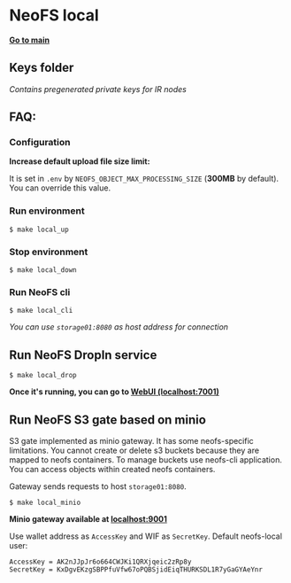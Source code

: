 # NeoFS local

[**Go to main**](../README.md)

## Keys folder
*Contains pregenerated private keys for IR nodes*

## FAQ:

### Configuration

**Increase default upload file size limit:**

It is set in `.env` by `NEOFS_OBJECT_MAX_PROCESSING_SIZE` (**300MB** by default).
You can override this value.

### Run environment

```
$ make local_up
```

### Stop environment

```
$ make local_down
```

### Run NeoFS cli

```
$ make local_cli
```

*You can use `storage01:8080` as host address for connection*

## Run NeoFS DropIn service

```
$ make local_drop
```

**Once it's running, you can go to [WebUI (localhost:7001)](http://localhost:7001)**

## Run NeoFS S3 gate based on minio

S3 gate implemented as minio gateway. It has some neofs-specific limitations. 
You cannot create or delete s3 buckets because they are mapped to neofs containers.
To manage buckets use neofs-cli application. You can access objects within 
created neofs containers. 

Gateway sends requests to host `storage01:8080`.

```
$ make local_minio
```

**Minio gateway available at [localhost:9001](http://localhost:9001)**


Use wallet address as `AccessKey` and WIF as `SecretKey`. Default neofs-local user:
```
AccessKey = AK2nJJpJr6o664CWJKi1QRXjqeic2zRp8y
SecretKey = KxDgvEKzgSBPPfuVfw67oPQBSjidEiqTHURKSDL1R7yGaGYAeYnr
```
